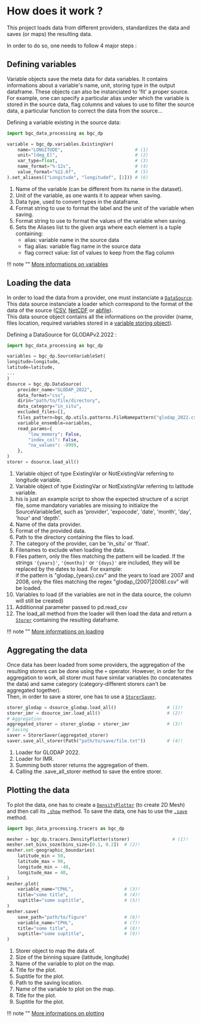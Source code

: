 # How does it work ?

This project loads data from different providers, standardizes the data and saves (or maps) the resulting data.

In order to do so, one needs to follow 4 major steps :
## Defining variables

Variable objects save the meta data for data variables.
It contains informations about a variable's name, unit, storing type in the output dataframe.
These objects can also be instanciated to 'fit' a proper source. <br />
For example, one can specify a particular alias under which the variable is stored in the source data,
flag columns and values to use to filter the source data, a particular function to correct the data from the source...

Defining a variable existing in the source data: <br />

``` py
import bgc_data_processing as bgc_dp

variable = bgc_dp.variables.ExistingVar(
    name="LONGITUDE",                           # (1)
    unit="[deg_E]",                             # (2)
    var_type=float,                             # (3)
    name_format="%-12s",                        # (4)
    value_format="%12.6f",                      # (5)
).set_aliases(("Longitude", "longitudef", [1])) # (6)
```

1. Name of the variable (can be different from its name in the dataset).
2. Unit of the variable, as one wants it to appear when saving.
3. Data type, used to convert types in the dataframe.
4. Format string to use to format the label and the unit of the variable when saving.
5. Format string to use to format the values of the variable when saving.
6. Sets the Aliases list to the given args where each element is a tuple containing:
    - alias: variable name in the source data
    - flag alias: variable flag name in the source data
    - flag correct value: list of values to keep from the flag column

!!! note ""
    [More informations on variables]({{fix_url("how_it_works/variables.md")}})

## Loading the data

In order to load the data from a provider, one must instanciate a [`DataSource`]({{fix_url("reference/core/sources/#bgc_data_processing.core.sources.DataSource")}}). This data source instanciate a loader which correspond to the format of the data of the source ([CSV]({{fix_url("reference/core/loaders/csv_loaders/#bgc_data_processing.core.loaders.csv_loaders.CSVLoader")}}), [NetCDF]({{fix_url("reference/core/loaders/netcdf_loaders/#bgc_data_processing.core.loaders.netcdf_loaders.NetCDFLoader")}}) or [abfile]({{fix_url("reference/core/loaders/abfile_loaders/#bgc_data_processing.core.loaders.abfile_loaders.ABFileLoader")}})). <br/>
This data source object contains all the informations on the provider (name, files location, required variables stored in a [variable storing object]({{fix_url("reference/core/variables/sets/#bgc_data_processing.core.variables.sets.SourceVariableSet")}})).

Defining a DataSource for GLODAPv2.2022 :

``` py
import bgc_data_processing as bgc_dp

variables = bgc_dp.SourceVariableSet(
longitude=longitude,                                                        # (1)!
latitude=latitude,                                                          # (2)!
...                                                                         # (3)!
)
dsource = bgc_dp.DataSource(
    provider_name="GLODAP_2022",                                            # (4)!
    data_format="csv",                                                      # (5)!
    dirin="path/to/file/directory",                                         # (6)!
    data_category="in_situ",                                                # (7)!
    excluded_files=[],                                                      # (8)!
    files_pattern=bgc_dp.utils.patterns.FileNamepattern("glodap_2022.csv"), # (9)!
    variable_ensemble=variables,                                            # (10)!
    read_params={
        "low_memory": False,
        "index_col": False,
        "na_values": -9999,
    },                                                                      # (11)!
)
storer = dsource.load_all()                                                 # (12)!
```

1. Variable object of type ExistingVar or NotExistingVar referring to longitude variable.
2. Variable object of type ExistingVar or NotExistingVar referring to latitude variable.
3. his is just an example script to show the expected structure of a script file, some mandatory variables are missing to initialize the SourceVariableSet, such as 'provider', 'expocode', 'date', 'month', 'day', 'hour' and 'depth'.
4. Name of the data provider.
5. Format of the provided data.
6. Path to the directory containing the files to load.
7. The category of the provider, can be 'in_situ' or 'float'.
8. Filenames to exclude when loading the data.
9. Files pattern, only the files matching the pattern will be loaded. If the strings `'{years}'`, `'{months}'` or `'{days}'` are included, they will be replaced by the dates to load. For example: <br/>
if the pattern is "glodap_{years}.csv" and the years to load are 2007 and 2008, only the files matching the regex "glodap_(2007|2008).csv" will be loaded.
10. Variables to load (if the variables are not in the data source, the column will still be created)
11. Additionnal parameter passed to pd.read_csv
12. The load_all method from the loader will then load the data and return a [`Storer`]({{fix_url("reference/core/storers/#bgc_data_processing.core.storers.Storer")}}) containing the resulting dataframe.

!!! note ""
    [More informations on loading]({{fix_url("how_it_works/loading.md")}})

## Aggregating the data

Once data has been loaded from some providers, the aggregation of the resulting storers can be done using the `+` operator. However, in order for the aggregation to work, all storer must have similar variables (to concatenates the data) and same category (category-different storers can't be aggregated together). <br/>
Then, in order to save a storer, one has to use a [`StorerSaver`]({{fix_url("reference/core/io/savers/#bgc_data_processing.core.io.savers.StorerSaver")}}).

``` py
storer_glodap = dsource_glodap.load_all()                   # (1)!
storer_imr = dsource_imr.load_all()                         # (2)!
# Aggregation
aggregated_storer = storer_glodap + storer_imr              # (3)!
# Saving
saver = StorerSaver(aggregated_storer)
saver.save_all_storer(Path("path/to/save/file.txt"))        # (4)!
```

1. Loader for GLODAP 2022.
2. Loader for IMR.
3. Summing both storer returns the aggregation of them.
4. Calling the .save_all_storer method to save the entire storer.

## Plotting the data

To plot the data, one has to create a [`DensityPlotter`]({{fix_url("reference/tracers/#bgc_data_processing.tracers.DensityPlotter")}}) (to create 2D Mesh) and then call its [`.show`]({{fix_url("reference/tracers/#bgc_data_processing.tracers.DensityPlotter.show")}}) method.
To save the data, one has to use the [`.save`]({{fix_url("reference/tracers/#bgc_data_processing.tracers.DensityPlotter.save")}}) method.

``` py
import bgc_data_processing.tracers as bgc_dp

mesher = bgc_dp.tracers.DensityPlotter(storer)                # (1)!
mesher.set_bins_soze(bins_size=[0.1, 0.2])  # (2)!
mesher.set-geographic_boundaries(
    latitude_min = 50,
    latitude_max = 90,
    longitude_min = -40,
    longitude_max = 40,
)
mesher.plot(
    variable_name="CPHL",                   # (3)!
    title="some title",                     # (4)!
    suptitle="some suptitle",               # (5)!
)
mesher.save(
    save_path="path/to/figure"              # (6)!
    variable_name="CPHL",                   # (7)!
    title="some title",                     # (8)!
    suptitle="some suptitle",               # (9)!
)
```

1. Storer object to map the data of.
2. Size of the binning square (latitude, longitude)
3. Name of the variable to plot on the map.
4. Title for the plot.
5. Suptitle for the plot.
6. Path to the saving location.
7. Name of the variable to plot on the map.
8. Title for the plot.
9. Suptitle for the plot.

!!! note ""
    [More informations on plotting]({{fix_url("how_it_works/plotting.md")}})
